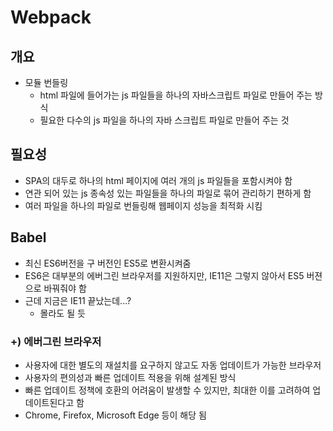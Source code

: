 # Webpack

## 개요

- 모듈 번들링
  - html 파일에 들어가는 js 파일들을 하나의 자바스크립트 파일로 만들어 주는 방식
  - 필요한 다수의 js 파일을 하나의 자바 스크립트 파일로 만들어 주는 것



## 필요성

- SPA의 대두로 하나의 html 페이지에 여러 개의 js 파일들을 포함시켜야 함
- 연관 되어 있는 js 종속성 있는 파일들을 하나의 파일로 묶어 관리하기 편하게 함
- 여러 파일을 하나의 파일로 번들링해 웹페이지 성능을 최적화 시킴



## Babel

- 최신 ES6버전을 구 버전인 ES5로 변환시켜줌
- ES6은 대부분의 에버그린 브라우저를 지원하지만, IE11은 그렇지 않아서 ES5 버젼으로 바꿔줘야 함
- 근데 지금은 IE11 끝났는데...?
  - 몰라도 될 듯



### +) 에버그린 브라우저

- 사용자에 대한 별도의 재설치를 요구하지 않고도 자동 업데이트가 가능한 브라우저
- 사용자의 편의성과 빠른 업데이트 적용을 위해 설계된 방식
- 빠른 업데이트 정책에 호환의 어려움이 발생할 수 있지만, 최대한 이를 고려하여 업데이트된다고 함
- Chrome, Firefox, Microsoft Edge 등이 해당 됨

